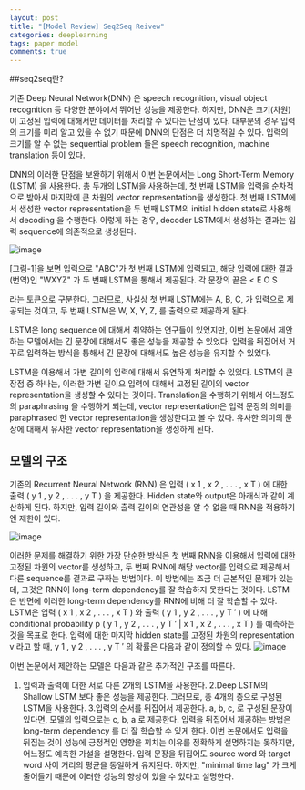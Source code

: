 ```yaml
---
layout: post
title: "[Model Review] Seq2Seq Reivew"
categories: deeplearning
tags: paper model
comments: true
---
```


##seq2seq란?

기존 Deep Neural Network(DNN) 은 speech recognition, visual object recognition 등 다양한 분야에서 뛰어난 성능을 제공한다. 하지만, DNN은 크기(차원)이 고정된 입력에 대해서만 데이터를 처리할 수 있다는 단점이 있다. 대부분의 경우 입력의 크기를 미리 알고 있을 수 없기 때문에 DNN의 단점은 더 치명적일 수 있다. 입력의 크기를 알 수 없는 sequential problem 들은 speech recognition, machine translation 등이 있다. 

DNN의 이러한 단점을 보완하기 위해서 이번 논문에서는 Long Short-Term Memory (LSTM) 을 사용한다. 총 두개의 LSTM을 사용하는데, 첫 번째 LSTM을 입력을 순차적으로 받아서 마지막에 큰 차원의 vector representation을 생성한다. 첫 번째 LSTM에서 생성한 vector representation을 두 번째 LSTM의 initial hidden state로 사용해서 decoding 을 수행한다. 이렇게 하는 경우, decoder LSTM에서 생성하는 결과는 입력 sequence에 의존적으로 생성된다.  

![image](https://user-images.githubusercontent.com/65720894/134767034-24f28cff-ab1f-4ea0-8904-03e7e5cc392a.png)


[그림-1]을 보면 입력으로 "ABC"가 첫 번째 LSTM에 입력되고, 해당 입력에 대한 결과(번역)인 "WXYZ" 가 두 번째 LSTM을 통해서 제공된다. 각 문장의 끝은 
<
E
O
S
>
 라는 토큰으로 구분한다. 그러므로, 사실상 첫 번째 LSTM에는 A, B, C, <EOS> 가 입력으로 제공되는 것이고, 두 번째 LSTM은 W, X, Y, Z, <EOS> 를 출력으로 제공하게 된다. 

LSTM은 long sequence 에 대해서 취약하는 연구들이 있었지만, 이번 논문에서 제안하는 모델에서는 긴 문장에 대해서도 좋은 성능을 제공할 수 있었다. 입력을 뒤집어서 거꾸로 입력하는 방식을 통해서 긴 문장에 대해서도 높은 성능을 유지할 수 있었다. 

LSTM을 이용해서 가변 길이의 입력에 대해서 유연하게 처리할 수 있었다. LSTM의 큰 장점 중 하나는, 이러한 가변 길이으 입력에 대해서 고정된 길이의 vector representation을 생성할 수 있다는 것이다. Translation을 수행하기 위해서 어느정도의 paraphrasing 을 수행하게 되는데, vector representation은 입력 문장의 의미를 paraphrased 한 vector representation을 생성한다고 볼 수 있다. 
  유사한 의미의 문장에 대해서 유사한 vector representation을 생성하게 된다. 
  
  
  ## 모델의 구조 
  
  기존의 Recurrent Neural Network (RNN) 은 입력 
(
x
1
,
x
2
,
.
.
.
,
x
T
)
 에 대한 출력 
(
y
1
,
y
2
,
.
.
.
,
y
T
)
 을 제공한다. Hidden state와 output은 아래식과 같이 계산하게 된다.
  하지만, 입력 길이와 출력 길이의 연관성을 알 수 없을 때 RNN을 적용하기엔 제한이 있다. 
  
  ![image](https://user-images.githubusercontent.com/65720894/134767051-f862c6ca-5b0d-46ea-8ee0-15176ec39646.png)
  
  이러한 문제를 해결하기 위한 가장 단순한 방식은 첫 번째 RNN을 이용해서 입력에 대한 고정된 차원의 vector를 생성하고, 두 번째 RNN에 해당 vector를 입력으로 제공해서 다른 sequence를 결과로 구하는 방법이다. 이 방법에는 조금 더 근본적인 문제가 있는데, 그것은 RNN이 long-term dependency를 잘 학습하지 못한다는 것이다. LSTM은 반면에 이러한 long-term dependency를 RNN에 비해 더 잘 학습할 수 있다. 
LSTM은 입력 
(
x
1
,
x
2
,
.
.
.
,
x
T
)
 와 출력 
(
y
1
,
y
2
,
.
.
.
,
y
T
′
)
 에 대해 conditional probability 
p
(
y
1
,
y
2
,
.
.
.
,
y
T
′
|
x
1
,
x
2
,
.
.
.
,
x
T
)
 를 예측하는 것을 목표로 한다. 입력에 대한 마지막 hidden state를 고정된 차원의 representation 
v
 라고 할 때, 
y
1
,
y
2
,
.
.
.
,
y
T
′
 의 확률은 다음과 같이 정의할 수 있다. 
  ![image](https://user-images.githubusercontent.com/65720894/134767125-faf3f2b3-2985-4495-8dcc-2381e353e0ec.png)
  
  이번 논문에서 제안하는 모델은 다음과 같은 추가적인 구조를 따른다.
  1. 입력과 출력에 대한 서로 다른 2개의 LSTM을 사용한다.
  2.Deep LSTM의 Shallow LSTM 보다 좋은 성능을 제공한다. 그러므로, 총 4개의 층으로 구성된 LSTM을 사용한다.
  3.입력의 순서를 뒤집어서 제공한다. a, b, c, 로 구성된 문장이 있다면, 모델의 입력으로는 c, b, a 로 제공한다. 입력을 뒤집어서 제공하는 방법은 long-term dependency 를 더 잘 학습할 수 있게 한다. 이번 논문에서도 입력을 뒤집는 것이 성능에 긍정적인 영향을 끼치는 이유를 정확하게 설명하지는 못하지만, 어느정도 예측한 가설을 설명한다. 입력 문장을 뒤집어도 source word 와 target word 사이 거리의 평균을 동일하게 유지된다. 하지만, "minimal time lag" 가 크게 줄어들기 때문에 이러한 성능의 향상이 있을 수 있다고 설명한다. 

  
